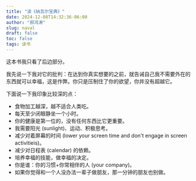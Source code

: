 ```yaml
---
title: "读《纳瓦尔宝典》"
date: 2024-12-08T14:32:36-06:00
author: "郝鸿涛"
slug: naval
draft: false
toc: false
tags: 读书
---
```

这本书我只看了后边部分。

我先说一下我对它的批判：在达到你真实想要的之前，就告诫自己我不需要外在的东西就可以幸福，这是作弊。你只是压制住了你的欲望，你并没有超越它。

下面说一下我印象比较深的点：

- 食物加工越深，越不适合人类吃。
- 每天至少闭眼静坐一个小时。
- 你的健康是第一位的，没有任何东西比它更重要。
- 我需要阳光 (sunlight)、运动、积极思考。
- 减少对着屏幕的时间 (lower your screen time and don't engage in screen activitieis)。
- 减少对日程表 (calendar) 的依赖。
- 培养幸福的技能，做幸福的决定。
- 你是谁：你的习惯+你常相伴的人 (your company)。
- 如果你觉得和一个人没办法一辈子做朋友，那一分钟的朋友也别做。
